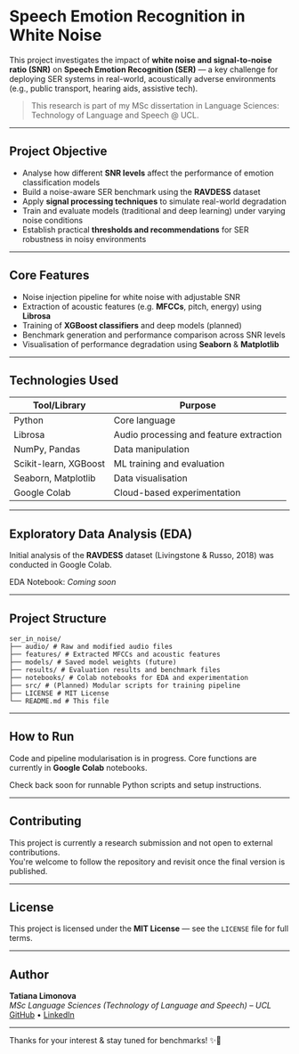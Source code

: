 # Speech Emotion Recognition in White Noise

This project investigates the impact of **white noise and signal-to-noise ratio (SNR)** on **Speech Emotion Recognition (SER)** — a key challenge for deploying SER systems in real-world, acoustically adverse environments (e.g., public transport, hearing aids, assistive tech).

> This research is part of my MSc dissertation in Language Sciences: Technology of Language and Speech @ UCL.

---

## Project Objective

- Analyse how different **SNR levels** affect the performance of emotion classification models  
- Build a noise-aware SER benchmark using the **RAVDESS** dataset  
- Apply **signal processing techniques** to simulate real-world degradation  
- Train and evaluate models (traditional and deep learning) under varying noise conditions  
- Establish practical **thresholds and recommendations** for SER robustness in noisy environments

---

## Core Features

- Noise injection pipeline for white noise with adjustable SNR  
- Extraction of acoustic features (e.g. **MFCCs**, pitch, energy) using **Librosa**  
- Training of **XGBoost classifiers** and deep models (planned)  
- Benchmark generation and performance comparison across SNR levels  
- Visualisation of performance degradation using **Seaborn** & **Matplotlib**

---

## Technologies Used

| Tool/Library         | Purpose                                 |
|----------------------|------------------------------------------|
| Python               | Core language                           |
| Librosa              | Audio processing and feature extraction |
| NumPy, Pandas        | Data manipulation                       |
| Scikit-learn, XGBoost| ML training and evaluation              |
| Seaborn, Matplotlib  | Data visualisation                      |
| Google Colab         | Cloud-based experimentation             |

---

## Exploratory Data Analysis (EDA)

Initial analysis of the **RAVDESS** dataset (Livingstone & Russo, 2018) was conducted in Google Colab.

EDA Notebook: *Coming soon*

---

## Project Structure

```
ser_in_noise/
├── audio/ # Raw and modified audio files
├── features/ # Extracted MFCCs and acoustic features
├── models/ # Saved model weights (future)
├── results/ # Evaluation results and benchmark files
├── notebooks/ # Colab notebooks for EDA and experimentation
├── src/ # (Planned) Modular scripts for training pipeline
├── LICENSE # MIT License
└── README.md # This file
```

---

## How to Run

Code and pipeline modularisation is in progress. Core functions are currently in **Google Colab** notebooks.

Check back soon for runnable Python scripts and setup instructions.

---

## Contributing

This project is currently a research submission and not open to external contributions.  
You're welcome to follow the repository and revisit once the final version is published.

---

## License

This project is licensed under the **MIT License** — see the `LICENSE` file for full terms.

---

## Author

**Tatiana Limonova**  
*MSc Language Sciences (Technology of Language and Speech) – UCL*  
[GitHub](https://github.com/kanincityy) • [LinkedIn](https://www.linkedin.com/in/tatiana-limonova/)

---

Thanks for your interest & stay tuned for benchmarks! ✨🐇
